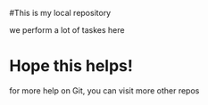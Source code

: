 #This is my local repository 
<p>we perform a lot of taskes here</p>
<h1>Hope this helps!</h1>
<p>for more help on Git, you can visit more other repos</p>